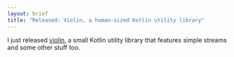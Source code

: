 ```yaml
---
layout: brief
title: "Released: Violin, a human-sized Kotlin utility library"
---
```


I just released [violin][violin], a small Kotlin utility library that features
simple streams and some other stuff too.

[violin]: https://github.com/norswap/violin
